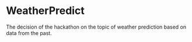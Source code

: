 # WeatherPredict
The decision of the hackathon on the topic of weather prediction based on data from the past.
